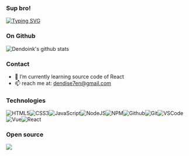 ### Sup bro!


[![Typing SVG](https://readme-typing-svg.herokuapp.com?font=comfortaa&color=0095f6&size=32&width=500&lines=I+believe+in+magic;I+see+it+in+your+eyes)](https://git.io/typing-svg)


### On Github
![Dendoink's github stats](https://github-readme-stats.vercel.app/api?username=dendoink&show_icons=true&theme=tokyonight)

### Contact
- 🌱 I’m currently learning source code of React
- 📫 reach me at: <dendise7en@gmail.com>

### Technologies

![HTML5](https://img.icons8.com/color/30/html-5.png)![CSS3](https://img.icons8.com/color/30/css3.png)![JavaScript](https://img.icons8.com/color/30/javascript.png)![NodeJS](https://img.icons8.com/color/30/nodejs.png)![NPM](https://img.icons8.com/color/30/npm.png)![Github](https://img.icons8.com/material-outlined/30/github.png)![Git](https://img.icons8.com/color/30/git.png)![VSCode](https://img.icons8.com/color/30/visual-studio-code-2019.png)![Vue](https://img.icons8.com/color/30/vue-js.png)![React](https://img.icons8.com/color/30/react-native.png)

### Open source
<a href="https://github.com/dendoink/FrontendWingman">
  <img align="left" src="https://github-readme-stats.anuraghazra1.vercel.app/api/pin/?username=dendoink&repo=frontendWingman" />
</a>

<!--
**dendoink/dendoink** is a ✨ _special_ ✨ repository because its `README.md` (this file) appears on your GitHub profile.

Here are some ideas to get you started:

- 🔭 I’m currently working on ...

- 👯 I’m looking to collaborate on ...
- 🤔 I’m looking for help with ...
- 💬 Ask me about ...
- 📫 How to reach me: ...
- 😄 Pronouns: ...
- ⚡ Fun fact: ...
-->
